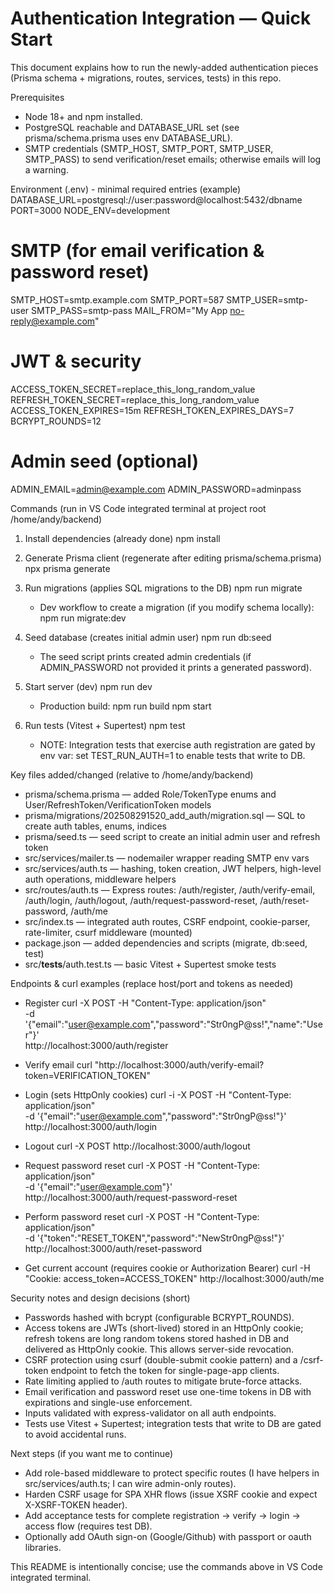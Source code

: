 # Authentication Integration — Quick Start

This document explains how to run the newly-added authentication pieces (Prisma schema + migrations, routes, services, tests) in this repo.

Prerequisites
- Node 18+ and npm installed.
- PostgreSQL reachable and DATABASE_URL set (see prisma/schema.prisma uses env DATABASE_URL).
- SMTP credentials (SMTP_HOST, SMTP_PORT, SMTP_USER, SMTP_PASS) to send verification/reset emails; otherwise emails will log a warning.

Environment (.env) - minimal required entries (example)
DATABASE_URL=postgresql://user:password@localhost:5432/dbname
PORT=3000
NODE_ENV=development

# SMTP (for email verification & password reset)
SMTP_HOST=smtp.example.com
SMTP_PORT=587
SMTP_USER=smtp-user
SMTP_PASS=smtp-pass
MAIL_FROM="My App <no-reply@example.com>"

# JWT & security
ACCESS_TOKEN_SECRET=replace_this_long_random_value
REFRESH_TOKEN_SECRET=replace_this_long_random_value
ACCESS_TOKEN_EXPIRES=15m
REFRESH_TOKEN_EXPIRES_DAYS=7
BCRYPT_ROUNDS=12

# Admin seed (optional)
ADMIN_EMAIL=admin@example.com
ADMIN_PASSWORD=adminpass

Commands (run in VS Code integrated terminal at project root /home/andy/backend)

1) Install dependencies (already done)
   npm install

2) Generate Prisma client (regenerate after editing prisma/schema.prisma)
   npx prisma generate

3) Run migrations (applies SQL migrations to the DB)
   npm run migrate
   - Dev workflow to create a migration (if you modify schema locally):
     npm run migrate:dev

4) Seed database (creates initial admin user)
   npm run db:seed
   - The seed script prints created admin credentials (if ADMIN_PASSWORD not provided it prints a generated password).

5) Start server (dev)
   npm run dev
   - Production build:
     npm run build
     npm start

6) Run tests (Vitest + Supertest)
   npm test
   - NOTE: Integration tests that exercise auth registration are gated by env var: set TEST_RUN_AUTH=1 to enable tests that write to DB.

Key files added/changed (relative to /home/andy/backend)
- prisma/schema.prisma — added Role/TokenType enums and User/RefreshToken/VerificationToken models
- prisma/migrations/202508291520_add_auth/migration.sql — SQL to create auth tables, enums, indices
- prisma/seed.ts — seed script to create an initial admin user and refresh token
- src/services/mailer.ts — nodemailer wrapper reading SMTP env vars
- src/services/auth.ts — hashing, token creation, JWT helpers, high-level auth operations, middleware helpers
- src/routes/auth.ts — Express routes: /auth/register, /auth/verify-email, /auth/login, /auth/logout, /auth/request-password-reset, /auth/reset-password, /auth/me
- src/index.ts — integrated auth routes, CSRF endpoint, cookie-parser, rate-limiter, csurf middleware (mounted)
- package.json — added dependencies and scripts (migrate, db:seed, test)
- src/__tests__/auth.test.ts — basic Vitest + Supertest smoke tests

Endpoints & curl examples (replace host/port and tokens as needed)

- Register
  curl -X POST -H "Content-Type: application/json" \
    -d '{"email":"user@example.com","password":"Str0ngP@ss!","name":"User"}' \
    http://localhost:3000/auth/register

- Verify email
  curl "http://localhost:3000/auth/verify-email?token=VERIFICATION_TOKEN"

- Login (sets HttpOnly cookies)
  curl -i -X POST -H "Content-Type: application/json" \
    -d '{"email":"user@example.com","password":"Str0ngP@ss!"}' \
    http://localhost:3000/auth/login

- Logout
  curl -X POST http://localhost:3000/auth/logout

- Request password reset
  curl -X POST -H "Content-Type: application/json" \
    -d '{"email":"user@example.com"}' \
    http://localhost:3000/auth/request-password-reset

- Perform password reset
  curl -X POST -H "Content-Type: application/json" \
    -d '{"token":"RESET_TOKEN","password":"NewStr0ngP@ss!"}' \
    http://localhost:3000/auth/reset-password

- Get current account (requires cookie or Authorization Bearer)
  curl -H "Cookie: access_token=ACCESS_TOKEN" http://localhost:3000/auth/me

Security notes and design decisions (short)
- Passwords hashed with bcrypt (configurable BCRYPT_ROUNDS).
- Access tokens are JWTs (short-lived) stored in an HttpOnly cookie; refresh tokens are long random tokens stored hashed in DB and delivered as HttpOnly cookie. This allows server-side revocation.
- CSRF protection using csurf (double-submit cookie pattern) and a /csrf-token endpoint to fetch the token for single-page-app clients.
- Rate limiting applied to /auth routes to mitigate brute-force attacks.
- Email verification and password reset use one-time tokens in DB with expirations and single-use enforcement.
- Inputs validated with express-validator on all auth endpoints.
- Tests use Vitest + Supertest; integration tests that write to DB are gated to avoid accidental runs.

Next steps (if you want me to continue)
- Add role-based middleware to protect specific routes (I have helpers in src/services/auth.ts; I can wire admin-only routes).
- Harden CSRF usage for SPA XHR flows (issue XSRF cookie and expect X-XSRF-TOKEN header).
- Add acceptance tests for complete registration -> verify -> login -> access flow (requires test DB).
- Optionally add OAuth sign-on (Google/Github) with passport or oauth libraries.

This README is intentionally concise; use the commands above in VS Code integrated terminal.